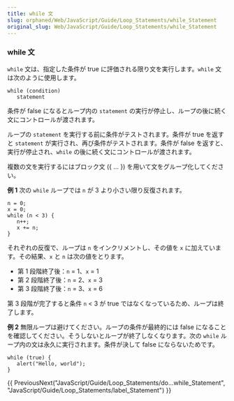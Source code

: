 ```yaml
---
title: while 文
slug: orphaned/Web/JavaScript/Guide/Loop_Statements/while_Statement
original_slug: Web/JavaScript/Guide/Loop_Statements/while_Statement
---
```

### while 文

`while` 文は、指定した条件が true に評価される限り文を実行します。`while` 文は次のように使用します。

```
while (condition)
   statement
```

条件が false になるとループ内の `statement` の実行が停止し、ループの後に続く文にコントロールが渡されます。

ループの `statement` を実行する前に条件がテストされます。条件が true を返すと `statement` が実行され、再び条件がテストされます。条件が false を返すと、実行が停止され、`while` の後に続く文にコントロールが渡されます。

複数の文を実行するにはブロック文 ({ ... }) を用いて文をグループ化してください。

**例 1**
次の `while` ループでは `n` が 3 より小さい限り反復されます。

```
n = 0;
x = 0;
while (n < 3) {
   n++;
   x += n;
}
```

それぞれの反復で、ループは `n` をインクリメントし、その値を `x` に加えています。その結果、`x` と `n` は次の値をとります。

- 第 1 段階終了後：`n` = 1、`x` = 1
- 第 2 段階終了後：`n` = 2、`x` = 3
- 第 3 段階終了後：`n` = 3、`x` = 6

第 3 段階が完了すると条件 `n` < 3 が true ではなくなっているため、ループは終了します。

**例 2**
無限ループは避けてください。ループの条件が最終的には false になることを確認してください。そうしないとループが終了しなくなります。次の `while` ループ内の文は永久に実行されます。条件が決して false にならないためです。

```
while (true) {
   alert("Hello, world");
}
```

{{ PreviousNext("JavaScript/Guide/Loop_Statements/do...while_Statement", "JavaScript/Guide/Loop_Statements/label_Statement") }}
